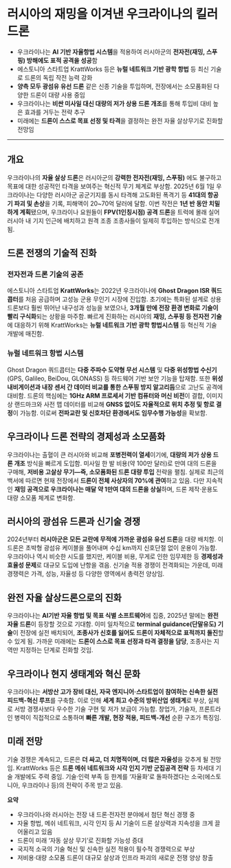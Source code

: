 # 러시아의 재밍을 이겨낸 우크라이나의 킬러 드론


* 우크라이나는 **AI 기반 자율항법 시스템**을 적용하여 러시아군의 **전자전(재밍, 스푸핑) 방해에도 표적 공격을 성공**함
* 에스토니아 스타트업 KrattWorks 등은 **뉴럴 네트워크 기반 광학 항법** 등 최신 기술로 드론의 독립 작전 능력 강화
* **양측 모두 광섬유 유선 드론** 같은 신종 기술을 투입하며, 전장에서는 소모품화된 다양한 드론이 대량 사용 중임
* 우크라이나는 **비싼 미사일 대신 대량의 저가 상용 드론 개조**를 통해 투입비 대비 높은 효과를 거두는 전략 추구
* 미래에는 **드론이 스스로 목표 선정 및 타격**을 결정하는 완전 자율 살상무기로 진화할 전망임

---

개요
--

우크라이나의 **자율 살상 드론**은 러시아군의 **강력한 전자전(재밍, 스푸핑)** 에도 불구하고 목표에 대한 성공적인 타격을 보여주는 혁신적 무기 체계로 부상함. 2025년 6월 1일 우크라이나는 다양한 러시아군 공군기지를 동시 타격해 고도화된 폭격기 등 **41대의 항공기 파괴 및 손상**을 기록, 피해액이 20~70억 달러에 달함. 이번 작전은 **1년 반 동안 치밀하게 계획**됐으며, 우크라이나 요원들이 **FPV(1인칭시점) 공격 드론**을 트럭에 몰래 실어 러시아 내 기지 인근에 배치하고 원격 조종 조종사들이 일제히 투입하는 방식으로 전개됨.

드론 전쟁의 기술적 진화
-------------

### 전자전과 드론 기술의 공존

에스토니아 스타트업 **KrattWorks**는 2022년 우크라이나에 **Ghost Dragon ISR 쿼드콥터**를 처음 공급하며 고성능 군용 무인기 시장에 진입함. 초기에는 특화된 설계로 상용 드론보다 훨씬 뛰어난 내구성과 성능을 보였으나, **3개월 만에 전장 환경 변화로 기술이 빨리 구식화**되는 상황을 마주함. 빠르게 진화하는 러시아의 **재밍, 스푸핑 등 전자전 기술**에 대응하기 위해 KrattWorks는 **뉴럴 네트워크 기반 광학 항법시스템** 등 혁신적 기술 개발에 매진함.

### 뉴럴 네트워크 항법 시스템

Ghost Dragon 쿼드콥터는 **다중 주파수 도약형 무선 시스템** 및 **다중 위성항법 수신기**(GPS, Galileo, BeiDou, GLONASS) 등 하드웨어 기반 보안 기능을 탑재함. 또한 **위성 내비게이션과 내장 센서 간 데이터 비교를 통한 스푸핑 방지 알고리듬**으로 고난도 공격에 대비함. 드론의 핵심에는 **1GHz ARM 프로세서 기반 컴퓨터와 머신 비전**이 결합, 이미지상 랜드마크와 사전 맵 데이터를 비교해 **GNSS 없이도 자율적으로 위치 추정 및 항로 결정**이 가능함. 이로써 **전파교란 및 신호차단 환경에서도 임무수행 가능성**을 확보함.

우크라이나 드론 전략의 경제성과 소모품화
----------------------

우크라이나는 출혈이 큰 러시아와 비교해 **포병전력이 열세**이기에, **대량의 저가 상용 드론 개조** 방식을 빠르게 도입함. 미사일 한 발 비용(약 100만 달러)로 만여 대의 드론을 구매해, **저비용 고살상 무기―즉, 소모품화된 드론 대량 투입** 전략을 펼침. 실제로 최근의 백서에 따르면 현재 전장에서 **드론이 전체 사상자의 70%에 관여**하고 있음. 다만 지속적인 **재밍 공격으로 우크라이나는 매달 약 1만여 대의 드론을 상실**하며, 드론 제작·운용도 대량 소모품 체계로 변화함.

러시아의 광섬유 드론과 신기술 경쟁
-------------------

2024년부터 **러시아군은 모든 교란에 무적에 가까운 광섬유 유선 드론**을 대량 배치함. 이 드론은 초박형 광섬유 케이블을 풀어내며 수십 km까지 신호단절 없이 운용이 가능함. 우크라이나 역시 비슷한 시도를 했지만, 케이블 비용, 무게로 인한 임무제한 등 **경제성과 효율성 문제**로 대규모 도입에 난항을 겪음. 신기술 적용 경쟁이 전격화되는 가운데, 미래 경쟁력은 가격, 성능, 자율성 등 다양한 영역에서 총력전 양상임.

완전 자율 살상드론으로의 진화
----------------

우크라이나는 **AI기반 자율 항법 및 목표 식별 소프트웨어**에 집중, 2025년 말에는 **완전 자율 드론**이 등장할 것으로 기대함. 이미 일차적으로 **terminal guidance(단말유도) 기술**이 전장에 실전 배치되어, **조종사가 신호를 잃어도 드론이 자체적으로 표적까지 돌진**할 수 있게 됨. 가까운 미래에는 **드론이 스스로 목표 선정과 타격 결정을 담당**, 조종사는 지역만 지정하는 단계로 진화할 것임.

우크라이나 현지 생태계와 혁신 문화
-------------------

우크라이나는 **서방산 고가 장비 대신, 자국 엔지니어·스타트업이 참여하는 신속한 실전 피드백-혁신 루프**를 구축함. 이로 인해 **세계 최고 수준의 방위산업 생태계**로 부상, 실제로 서방 경쟁사보다 우수한 기술 구현 및 저가 보급이 가능함. 창업가, 기술자, 프론트라인 병력이 직접적으로 소통하며 **빠른 개발, 현장 적용, 피드백-개선** 순환 구조가 특징임.

미래 전망
-----

기술 경쟁은 계속되고, 드론은 **더 싸고, 더 치명적이며, 더 많은 자율성**을 갖추게 될 전망임. KrattWorks 등은 **드론 메쉬 네트워크와 시각 인지 기반 군집공격 전략** 등 차세대 기술 개발에도 주력 중임. 기술·인력 부족 등 한계를 ‘자율화’로 돌파하겠다는 소국(에스토니아, 우크라이나 등)의 전략이 주목 받고 있음.

**요약**

* 우크라이나와 러시아는 전장 내 드론·전자전 분야에서 첨단 혁신 경쟁 중
* 자율 항법, 메쉬 네트워크, 시각 인지 등 AI 기술이 드론 살상력과 지속성을 크게 끌어올리고 있음
* 드론이 미래 ‘자동 살상 무기’로 진화할 가능성 증대
* 국지적 소국의 기술 혁신 및 신속한 실전 적용이 필수적 경쟁력으로 부상
* 저비용·대량 소모품 드론이 대규모 살상과 인프라 파괴의 새로운 전쟁 양상 창출
